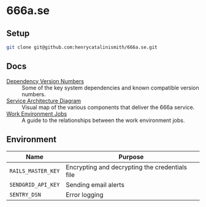 # 666a.se

## Setup

```bash
git clone git@github.com:henrycatalinismith/666a.se.git
```

## Docs

<dl>

  <dt>
    <a href="https://github.com/henrycatalinismith/666a.se/blob/main/docs/dependency-version-numbers.md">
      Dependency Version Numbers
    </a>
  </dt>
  <dd>
    Some of the key system dependencies and known compatible version numbers.
  </dd>

  <dt>
    <a href="https://github.com/henrycatalinismith/666a.se/blob/main/docs/service-architecture-diagram.md">
      Service Architecture Diagram
    </a>
  </dt>
  <dd>
    Visual map of the various components that deliver the 666a service.
  </dd>

  <dt>
    <a href="https://github.com/henrycatalinismith/666a.se/blob/main/docs/work-environment-jobs.md">
      Work Environment Jobs
    </a>
  </dt>
  <dd>
    A guide to the relationships between the work environment jobs.
  </dd>

</dl>

## Environment

| Name               | Purpose                                        |
| ------------------ | ---------------------------------------------- |
| `RAILS_MASTER_KEY` | Encrypting and decrypting the credentials file |
| `SENDGRID_API_KEY` | Sending email alerts                           |
| `SENTRY_DSN`       | Error logging                                  |
